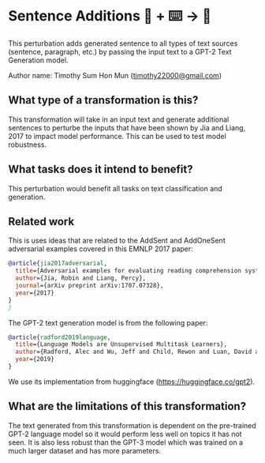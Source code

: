 # Sentence Additions 🦎  + ⌨️ → 🐍
This perturbation adds generated sentence to all types of text sources (sentence, paragraph, etc.) by passing the input text to a GPT-2 Text Generation model.

Author name: Timothy Sum Hon Mun (timothy22000@gmail.com)

## What type of a transformation is this?
This transformation will take in an input text and generate additional sentences to perturbe the inputs that have been shown by Jia and Liang, 2017 to impact model performance. This can be used to test model robustness. 

## What tasks does it intend to benefit?
This perturbation would benefit all tasks on text classification and generation.

## Related work

This is uses ideas that are related to the AddSent and AddOneSent adversarial examples covered in this EMNLP 2017 paper:

```bibtex
@article{jia2017adversarial,
  title={Adversarial examples for evaluating reading comprehension systems},
  author={Jia, Robin and Liang, Percy},
  journal={arXiv preprint arXiv:1707.07328},
  year={2017}
}
}
```

The GPT-2 text generation model is from the following paper:

```bibtex
@article{radford2019language,
  title={Language Models are Unsupervised Multitask Learners},
  author={Radford, Alec and Wu, Jeff and Child, Rewon and Luan, David and Amodei, Dario and Sutskever, Ilya},
  year={2019}
}
```

We use its implementation from huggingface (https://huggingface.co/gpt2).

## What are the limitations of this transformation?

The text generated from this transformation is dependent on the pre-trained GPT-2 language model so it would perform less well on topics it has not seen. It is also less robust than the GPT-3 model which was trained on a much larger dataset and has more parameters.

